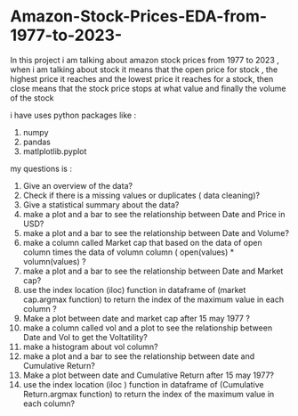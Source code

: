 # Amazon-Stock-Prices-EDA-from-1977-to-2023-

In this project i am talking about amazon stock prices from 1977 to 2023 , when i am talking about stock it means that the open price for stock , the highest price it reaches and the lowest price it reaches for a stock, then close means that the stock price stops at what value and finally the volume of the stock 

i have uses python packages like :
1) numpy
2) pandas
3) matlplotlib.pyplot

my questions is :
1) Give an overview of the data?
2) Check if there is a missing values or duplicates ( data cleaning)?
3) Give a statistical summary about the data?
4) make a plot and a bar to see the relationship between Date and Price in USD?
5)  make a plot and a bar to see the relationship between Date and Volume?
6)  make a column called Market cap that based on the data of open column times the data of volumn column ( open(values) * volumn(values) ?
7)  make a plot and a bar to see the relationship between Date and Market cap?
8) use the index location (iloc) function in dataframe of (market cap.argmax function) to return the index of the maximum value in each column ?
9) Make a plot between date and market cap after 15 may 1977 ?
10) make a column called vol and a plot to see the relationship between Date and Vol to get the Voltatility?
11) make a histogram about vol column?
12) make a plot and a bar to see the relationship between date and Cumulative Return?
13) Make a plot between date and Cumulative Return after 15 may 1977?
14) use the index location (iloc ) function in dataframe of (Cumulative Return.argmax function) to return the index of the maximum value in each column? 
